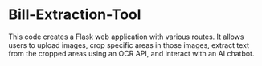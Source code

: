 # Bill-Extraction-Tool
This code creates a Flask web application with various routes. It allows users to upload images, crop specific areas in those images, extract text from the cropped areas using an OCR API, and interact with an AI chatbot.
